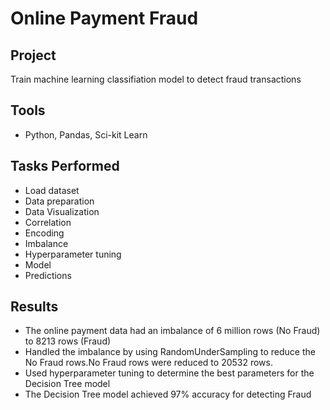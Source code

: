 # Online Payment Fraud

## Project
Train machine learning classifiation model to detect fraud transactions

## Tools
- Python, Pandas, Sci-kit Learn

## Tasks Performed
- Load dataset
- Data preparation
- Data Visualization
- Correlation
- Encoding
- Imbalance
- Hyperparameter tuning
- Model
- Predictions

## Results
- The online payment data had an imbalance of 6 million rows (No Fraud) to 8213 rows (Fraud)
- Handled the imbalance by using RandomUnderSampling to reduce the No Fraud rows.No Fraud rows were reduced to 20532 rows.
- Used hyperparameter tuning to determine the best parameters for the Decision Tree model
- The Decision Tree model achieved 97% accuracy for detecting Fraud
